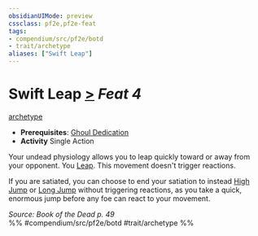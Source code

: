 ```yaml
---
obsidianUIMode: preview
cssclass: pf2e,pf2e-feat
tags:
- compendium/src/pf2e/botd
- trait/archetype
aliases: ["Swift Leap"]
---
```

# Swift Leap  [>](../../Rules/core-rulebook/chapter-9-playing-the-game.md#Actions "Single Action") *Feat 4*  
[archetype](../../Rules/traits/archetype.md)  

- **Prerequisites**: [Ghoul Dedication](ghoul-dedication-botd.md)
- **Activity** Single Action

Your undead physiology allows you to leap quickly toward or away from your opponent. You [Leap](../../Rules/actions/leap.md). This movement doesn't trigger reactions.

If you are satiated, you can choose to end your satiation to instead [High Jump](../../Rules/actions/high-jump.md) or [Long Jump](../../Rules/actions/long-jump.md) without triggering reactions, as you take a quick, enormous jump before any foe can react to your movement.

*Source: Book of the Dead p. 49*  
%% #compendium/src/pf2e/botd #trait/archetype %%